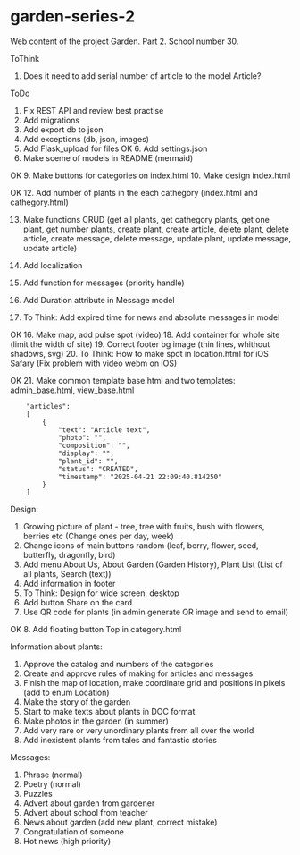 # garden-series-2
Web content of the project Garden. Part 2. School number 30.

ToThink
1. Does it need to add serial number of article to the model Article?

ToDo
1. Fix REST API and review best practise
2. Add migrations
3. Add export db to json
4. Add exceptions (db, json, images)
5. Add Flask_upload for files
OK 6. Add settings.json
7. Make sceme of models in README (mermaid)

OK 9. Make buttons for categories on index.html
10. Make design index.html

OK 12. Add number of plants in the each cathegory (index.html and cathegory.html)

13. Make functions CRUD (get all plants, get cathegory plants, get one plant, get number plants, create plant, create article, delete plant, delete article, create message, delete message, update plant, update message, update article)

14. Add localization

15. Add function for messages (priority handle)
8. Add Duration attribute in Message model
8. To Think: Add expired time for news and absolute messages in model

OK 16. Make map, add pulse spot (video)
18. Add container for whole site (limit the width of site)
19. Correct footer bg image (thin lines, whithout shadows, svg)
20. To Think: How to make spot in location.html for iOS Safary (Fix problem with video webm on iOS)

OK 21. Make common template base.html and two templates: admin_base.html, view_base.html




        "articles": 
        [
            {
                "text": "Article text",
                "photo": "",
                "composition": "",
                "display": "",
                "plant_id": "",
                "status": "CREATED",
                "timestamp": "2025-04-21 22:09:40.814250"
            }
        ]

Design:
1. Growing picture of plant - tree, tree with fruits, bush with flowers, berries etc (Change ones per day, week)
2. Change icons of main buttons random (leaf, berry, flower, seed, butterfly, dragonfly, bird)
3. Add menu About Us, About Garden (Garden History), Plant List (List of all plants, Search (text))
4. Add information in footer
5. To Think: Design for wide screen, desktop
6. Add button Share on the card
7. Use QR code for plants (in admin generate QR image and send to email)

OK 8. Add floating button Top in category.html


Information about plants:
1. Approve the catalog and numbers of the categories
2. Create and approve rules of making for articles and messages
3. Finish the map of location, make coordinate grid and positions in pixels (add to enum Location)
4. Make the story of the garden
5. Start to make texts about plants in DOC format
6. Make photos in the garden (in summer)
7. Add very rare or very unordinary plants from all over the world
8. Add inexistent plants from tales and fantastic stories

Messages:
1. Phrase (normal)
2. Poetry (normal)
3. Puzzles
3. Advert about garden from gardener
4. Advert about school from teacher
5. News about garden (add new plant, correct mistake)
6. Сongratulation of someone
7. Hot news (high priority)
